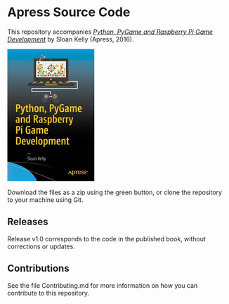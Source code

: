 # Apress Source Code

This repository accompanies [*Python, PyGame and Raspberry Pi Game Development*](http://www.apress.com/9781484225165) by Sloan Kelly (Apress, 2016).

![Cover image](9781484225165.jpg)

Download the files as a zip using the green button, or clone the repository to your machine using Git.

## Releases

Release v1.0 corresponds to the code in the published book, without corrections or updates.

## Contributions

See the file Contributing.md for more information on how you can contribute to this repository.
